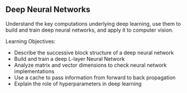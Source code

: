 Deep Neural Networks
---
Understand the key computations underlying deep learning, use them to build and train deep neural networks, and apply it to computer vision.

Learning Objectives:
- Describe the successive block structure of a deep neural network
- Build and train a deep L-layer Neural Network
- Analyze matrix and vector dimensions to check neural network implementations
- Use a cache to pass information from forward to back propagation
- Explain the role of hyperparameters in deep learning
